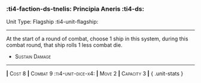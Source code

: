 ### :ti4-faction-ds-tnelis: **Principia Aneris** :ti4-ds:

Unit Type: Flagship :ti4-unit-flagship:

---

At the start of a round of combat, choose 1 ship in this system, during this combat round, that ship rolls 1 less combat die.

* <span style="font-variant:small-caps;">Sustain Damage</span>

---

__|__ <span style="font-variant:small-caps;">Cost 8</span> __|__ <span style="font-variant:small-caps;">Combat 9 :ti4-unit-dice-x4:</span> __|__ <span style="font-variant:small-caps;">Move 2</span> __|__ <span style="font-variant:small-caps;">Capacity 3</span> __|__
{ .unit-stats }
